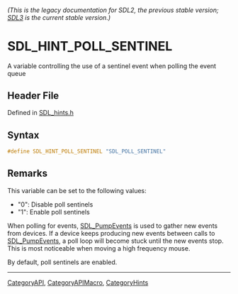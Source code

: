 ###### (This is the legacy documentation for SDL2, the previous stable version; [SDL3](https://wiki.libsdl.org/SDL3/) is the current stable version.)
# SDL_HINT_POLL_SENTINEL

A variable controlling the use of a sentinel event when polling the event queue

## Header File

Defined in [SDL_hints.h](https://github.com/libsdl-org/SDL/blob/SDL2/include/SDL_hints.h)

## Syntax

```c
#define SDL_HINT_POLL_SENTINEL "SDL_POLL_SENTINEL"
```

## Remarks

This variable can be set to the following values:

- "0": Disable poll sentinels
- "1": Enable poll sentinels

When polling for events, [SDL_PumpEvents](SDL_PumpEvents) is used to gather
new events from devices. If a device keeps producing new events between
calls to [SDL_PumpEvents](SDL_PumpEvents), a poll loop will become stuck
until the new events stop. This is most noticeable when moving a high
frequency mouse.

By default, poll sentinels are enabled.

----
[CategoryAPI](CategoryAPI), [CategoryAPIMacro](CategoryAPIMacro), [CategoryHints](CategoryHints)

